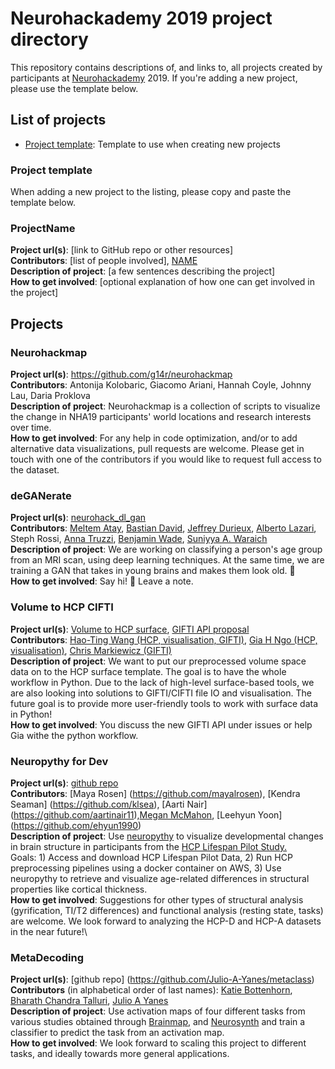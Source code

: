 # Neurohackademy 2019 project directory

This repository contains descriptions of, and links to, all projects created by participants at [Neurohackademy](http://neurohackademy.org) 2019. If you're adding a new project, please use the template below.

## List of projects
* [Project template](#project-template): Template to use when creating new projects


### Project template
When adding a new project to the listing, please copy and paste the template below.


### ProjectName
**Project url(s)**: [link to GitHub repo or other resources]\
**Contributors**: [list of people involved], [NAME](https://github.com/GITHUBID)\
**Description of project**: [a few sentences describing the project]\
**How to get involved**: [optional explanation of how one can get involved in the project]

## Projects

### Neurohackmap

**Project url(s)**: https://github.com/g14r/neurohackmap \
**Contributors**: Antonija Kolobaric, Giacomo Ariani, Hannah Coyle, Johnny Lau, Daria Proklova\
**Description of project**: Neurohackmap is a collection of scripts to visualize the change in NHA19 participants' world locations and research interests over time.\
**How to get involved**: For any help in code optimization, and/or to add alternative data visualizations, pull requests are welcome. Please get in touch with one of the contributors if you would like to request full access to the dataset.

### deGANerate

**Project url(s)**: [neurohack_dl_gan](https://github.com/jeffreydurieux/neurohack_dl_gan)\
**Contributors**: [Meltem Atay](https://github.com/meltemiatay), [Bastian David](https://github.com/bastiandavid), [Jeffrey Durieux](https://github.com/jeffreydurieux), [Alberto Lazari](https://github.com/lazaral), Steph Rossi, [Anna Truzzi](https://github.com/AnnaTruzzi), [Benjamin Wade](https://github.com/bscwade), [Suniyya A. Waraich](https://github.com/suniyya)\
**Description of project**: We are working on classifying a person's age group from an MRI scan, using deep learning techniques. At the same time, we are training a GAN that takes in young brains and makes them look old. 🧠\
**How to get involved**: Say hi! 👋 Leave a note.

### Volume to HCP CIFTI
**Project url(s)**: [Volume to HCP surface](https://github.com/htwangtw/hcp-surface-format), 
[GIFTI API proposal](https://github.com/nipy/nibabel/issues/789)\
**Contributors**: [Hao-Ting Wang (HCP, visualisation, GIFTI)](https://github.com/htwangtw), 
[Gia H Ngo (HCP, visualisation)](https://github.com/ngohgia), 
[Chris Markiewicz (GIFTI)](https://github.com/effigies)\
**Description of project**: We want to put our preprocessed volume space data on to the HCP surface template. The goal is to have the whole workflow in Python. Due to the lack of high-level surface-based tools, we are also looking into solutions to GIFTI/CIFTI file IO and visualisation. The future goal is to provide more user-friendly tools to work with surface data in Python!\
**How to get involved**: You discuss the new GIFTI API under issues or help Gia withe the python workflow. 

### Neuropythy for Dev
**Project url(s)**: [github repo](http://github.com/mcmahonmc/neuropythy-for-dev)\
**Contributors**: [Maya Rosen] (https://github.com/mayalrosen), [Kendra Seaman] (https://github.com/klsea), [Aarti Nair] (https://github.com/aartinair11),[Megan McMahon](https://github.com/mcmahonmc), [Leehyun Yoon] (https://github.com/ehyun1990)\
**Description of project**: Use [neuropythy](https://github.com/noahbenson/neuropythy) to visualize developmental changes in brain structure in participants from the [HCP Lifespan Pilot Study.](https://www.humanconnectome.org/lifespan-studies)\
Goals: 1) Access and download HCP Lifespan Pilot Data, 2) Run HCP preprocessing pipelines using a docker container on AWS, 3) Use neuropythy to retrieve and visualize age-related differences in structural properties like cortical thickness.\
**How to get involved**: Suggestions for other types of structural analysis (gyrification, TI/T2 differences) and functional analysis (resting state, tasks) are welcome. We look forward to analyzing the HCP-D and HCP-A datasets in the near future!\


### MetaDecoding
**Project url(s)**: [github repo] (https://github.com/Julio-A-Yanes/metaclass)\
**Contributors** (in alphabetical order of last names): [Katie Bottenhorn](https://github.com/62442katieb), [Bharath Chandra Talluri](https://github.com/BharathTalluri), [Julio A Yanes](https://github.com/Julio-A-Yanes)\
**Description of project**: Use activation maps of four different tasks from various studies obtained through [Brainmap](http://brainmap.org/), and [Neurosynth](http://neurosynth.org/) and train a classifier to predict the task from an activation map.\
**How to get involved**: We look forward to scaling this project to different tasks, and ideally towards more general applications.

